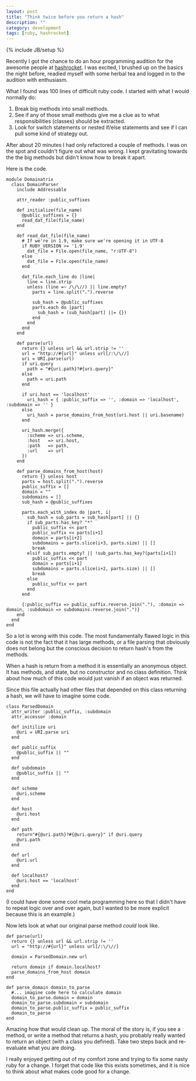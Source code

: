 ```yaml
---
layout: post
title: "Think twice before you return a hash"
description: ""
category: development
tags: [ruby, hashrocket]
---
```

{% include JB/setup %}

Recently I got the chance to do an hour programming audition for the awesome
people at [hashrocket](http://www.hashrocket.com). I was excited, I brushed up on
the basics the night before, readied myself with some herbal tea and logged in
to the audition with enthusiasm.

What I found was 100 lines of difficult ruby code.  I started with what I would
normally do:

1. Break big methods into small methods.
2. See if any of those small methods give me a clue as to what responsibilities
(classes) should be extracted.
3. Look for switch statements or nested if/else statements and see if I can pull
some kind of strategy out.

After about 20 minutes I had only refactored a couple of methods.  I was on the
spot and couldn't figure out what was wrong.  I kept gravitating towards the
the big methods but didn't know how to break it apart.

Here is the code.

    module Domainatrix
      class DomainParser
        include Addressable

        attr_reader :public_suffixes

        def initialize(file_name)
          @public_suffixes = {}
          read_dat_file(file_name)
        end

        def read_dat_file(file_name)
          # If we're in 1.9, make sure we're opening it in UTF-8
          if RUBY_VERSION >= '1.9'
            dat_file = File.open(file_name, "r:UTF-8")
          else
            dat_file = File.open(file_name)
          end

          dat_file.each_line do |line|
            line = line.strip
            unless (line =~ /\/\//) || line.empty?
              parts = line.split(".").reverse

              sub_hash = @public_suffixes
              parts.each do |part|
                sub_hash = (sub_hash[part] ||= {})
              end
            end
          end
        end

        def parse(url)
          return {} unless url && url.strip != ''
          url = "http://#{url}" unless url[/:\/\//]
          uri = URI.parse(url)
          if uri.query
            path = "#{uri.path}?#{uri.query}"
          else
            path = uri.path
          end

          if uri.host == 'localhost'
            uri_hash = { :public_suffix => '', :domain => 'localhost', :subdomain => '' }
          else
            uri_hash = parse_domains_from_host(uri.host || uri.basename)
          end

          uri_hash.merge({
            :scheme => uri.scheme,
            :host   => uri.host,
            :path   => path,
            :url    => url
          })
        end

        def parse_domains_from_host(host)
          return {} unless host
          parts = host.split(".").reverse
          public_suffix = []
          domain = ""
          subdomains = []
          sub_hash = @public_suffixes

          parts.each_with_index do |part, i|
            sub_hash = sub_parts = sub_hash[part] || {}
            if sub_parts.has_key? "*"
              public_suffix << part
              public_suffix << parts[i+1]
              domain = parts[i+2]
              subdomains = parts.slice(i+3, parts.size) || []
              break
            elsif sub_parts.empty? || !sub_parts.has_key?(parts[i+1])
              public_suffix << part
              domain = parts[i+1]
              subdomains = parts.slice(i+2, parts.size) || []
              break
            else
              public_suffix << part
            end
          end

          {:public_suffix => public_suffix.reverse.join("."), :domain => domain, :subdomain => subdomains.reverse.join(".")}
        end
      end
    end

So a lot is wrong with this code.  The most fundamentally flawed logic in this
code is not the fact that it has large methods, or a file parsing that obviously
does not belong but the conscious decision to return hash's from the methods.

When a hash is return from a method it is essentially an anonymous object.  It
has methods, and state, but no constructor and no class definition.  Think about
how much of this code would just vanish if an object was returned.

Since this file actually had other files that depended on this class returning
a hash, we will have to imagine some code.

    class ParsedDomain
      attr_writer :public_suffix, :subdomain
      attr_accessor :domain

      def initilize uri
        @uri = URI.parse uri
      end

      def public_suffix
        @public_suffix || ""
      end

      def subdomain
        @public_suffix || ""
      end

      def scheme
        @uri.scheme
      end

      def host
        @uri.host
      end

      def path
        return"#{@uri.path}?#{@uri.query}" if @uri.query
        @uri.path
      end

      def url
        @uri.url
      end

      def localhost?
        @uri.host == 'localhost'
      end
    end

(I could have done some cool meta programming here so that I didn't have to repeat
logic over and over again, but I wanted to be more explicit because this is an
example.)

Now lets look at what our original parse method *could* look like.


    def parse(url)
      return {} unless url && url.strip != ''
      url = "http://#{url}" unless url[/:\/\//]

      domain = ParsedDomain.new url

      return domain if domain.localhost?
      parse_domains_from_host domain
    end

    def parse_domain domain_to_parse
      #... imagine code here to calculate domain
      domain_to_parse.domain = domain
      domain_to_parse.subdomain = subdomain
      domain_to_parse.public_suffix = public_suffix
      domain_to_parse
    end

Amazing how that would clean up.  The moral of the story is, if you see a method,
or write a method that returns a hash, you probably really wanted to return an
object (with a class you defined).  Take two steps back and re-evaluate what you
are doing.

I really enjoyed getting out of my comfort zone and trying to fix some nasty ruby
for a change.  I forget that code like this exists sometimes, and it is nice to
think about what makes code good for a change.
